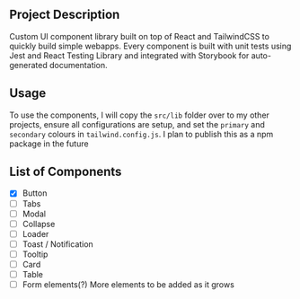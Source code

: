 ## Project Description

Custom UI component library built on top of React and TailwindCSS to quickly build simple webapps. Every component is built with unit tests using Jest and React Testing Library and integrated with Storybook for auto-generated documentation.

## Usage

To use the components, I will copy the `src/lib` folder over to my other projects, ensure all configurations are setup, and set the `primary` and `secondary` colours in `tailwind.config.js`. I plan to publish this as a npm package in the future

## List of Components

- [x] Button
- [ ] Tabs
- [ ] Modal
- [ ] Collapse
- [ ] Loader
- [ ] Toast / Notification
- [ ] Tooltip
- [ ] Card
- [ ] Table
- [ ] Form elements(?)
More elements to be added as it grows